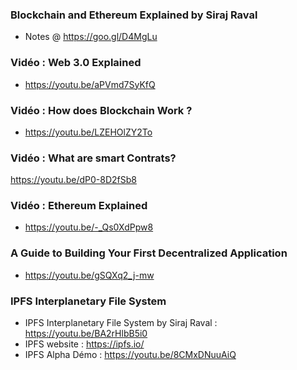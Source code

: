 ### Blockchain and Ethereum Explained by Siraj Raval
- Notes @ https://goo.gl/D4MgLu

### Vidéo : Web 3.0 Explained 
- https://youtu.be/aPVmd7SyKfQ

### Vidéo : How does Blockchain Work ? 
- https://youtu.be/LZEHOlZY2To

### Vidéo : What are smart Contrats?  
https://youtu.be/dP0-8D2fSb8

### Vidéo : Ethereum Explained
- https://youtu.be/-_Qs0XdPpw8

### A Guide to Building Your First Decentralized Application
- https://youtu.be/gSQXq2_j-mw

### IPFS Interplanetary File System
- IPFS Interplanetary File System by Siraj Raval : https://youtu.be/BA2rHlbB5i0
- IPFS website : https://ipfs.io/
- IPFS Alpha Démo : https://youtu.be/8CMxDNuuAiQ




